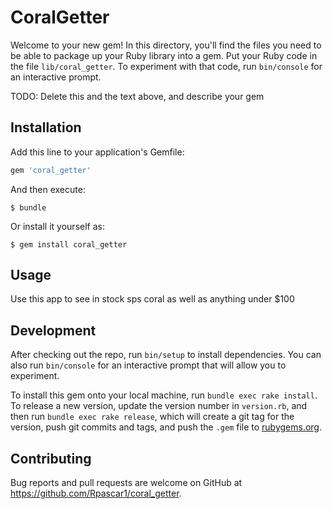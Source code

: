 # CoralGetter

Welcome to your new gem! In this directory, you'll find the files you need to be able to package up your Ruby library into a gem. Put your Ruby code in the file `lib/coral_getter`. To experiment with that code, run `bin/console` for an interactive prompt.

TODO: Delete this and the text above, and describe your gem

## Installation

Add this line to your application's Gemfile:

```ruby
gem 'coral_getter'
```

And then execute:

    $ bundle

Or install it yourself as:

    $ gem install coral_getter

## Usage

Use this app to see in stock sps coral as well as anything under $100

## Development

After checking out the repo, run `bin/setup` to install dependencies. You can also run `bin/console` for an interactive prompt that will allow you to experiment.

To install this gem onto your local machine, run `bundle exec rake install`. To release a new version, update the version number in `version.rb`, and then run `bundle exec rake release`, which will create a git tag for the version, push git commits and tags, and push the `.gem` file to [rubygems.org](https://rubygems.org).

## Contributing

Bug reports and pull requests are welcome on GitHub at https://github.com/Rpascar1/coral_getter.
